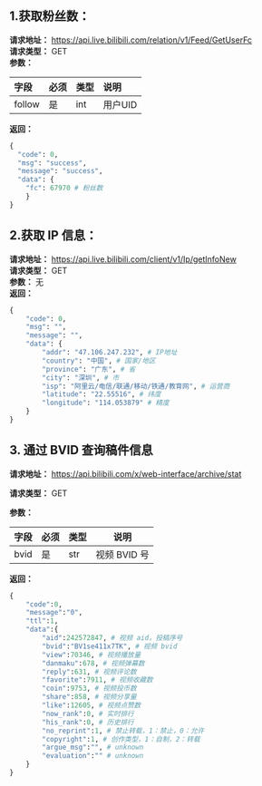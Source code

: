 ## 1.获取粉丝数：
**请求地址：** https://api.live.bilibili.com/relation/v1/Feed/GetUserFc  
**请求类型：** GET  
**参数：**

|  字段   | 必须  | 类型 | 说明 |
|  :----  | :----  | :---- | :---- |
| follow  | 是 | int | 用户UID |

**返回：**
~~~python
{
  "code": 0,
  "msg": "success",
  "message": "success",
  "data": {
    "fc": 67970 # 粉丝数
    }
}
~~~
## 2.获取 IP 信息：
**请求地址：** https://api.live.bilibili.com/client/v1/Ip/getInfoNew  
**请求类型：** GET  
**参数：** 无  
**返回：**   
~~~python
{
    "code": 0,
    "msg": "",
    "message": "",
    "data": {
        "addr": "47.106.247.232", # IP地址
        "country": "中国", # 国家/地区
        "province": "广东", # 省
        "city": "深圳", # 市
        "isp": "阿里云/电信/联通/移动/铁通/教育网", # 运营商
        "latitude": "22.55516", # 纬度
        "longitude": "114.053879" # 精度
    }
}
~~~

## 3. 通过 BVID 查询稿件信息

**请求地址：** https://api.bilibili.com/x/web-interface/archive/stat   

**请求类型：** GET  

**参数：** 

| 字段 | 必须 | 类型 | 说明         |
| ---- | ---- | ---- | ------------ |
| bvid | 是   | str  | 视频 BVID 号 |

**返回：** 

~~~python
{
    "code":0,
    "message":"0",
    "ttl":1,
    "data":{
        "aid":242572847, # 视频 aid，投稿序号
        "bvid":"BV1se411x7TK", # 视频 bvid
        "view":70346, # 视频播放量
        "danmaku":678, # 视频弹幕数
        "reply":631, # 视频评论数
        "favorite":7911, # 视频收藏数
        "coin":9753, # 视频投币数
        "share":858, # 视频分享量
        "like":12605, # 视频点赞数
        "now_rank":0, # 实时排行
        "his_rank":0, # 历史排行
        "no_reprint":1, # 禁止转载，1：禁止，0：允许
        "copyright":1, # 创作类型，1：自制，2：转载
        "argue_msg":"", # unknown
        "evaluation":"" # unknown
    }
}
~~~

